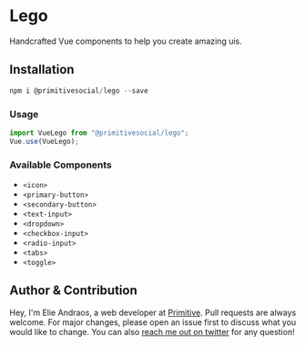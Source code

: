 # Lego
Handcrafted Vue components to help you create amazing uis.

## Installation
```javascript
npm i @primitivesocial/lego --save
```
### Usage
```javascript
import VueLego from "@primitivesocial/lego";
Vue.use(VueLego);
```

### Available Components
- `<icon>`
- `<primary-button>`
- `<secondary-button>`
- `<text-input>`
- `<dropdown>`
- `<checkbox-input>`
- `<radio-input>`
- `<tabs>`
- `<toggle>`

## Author & Contribution
Hey, I'm Elie Andraos, a web developer at [Primitive](https://twitter.com/lead_primitive).
Pull requests are always welcome. For major changes, please open an issue first to discuss what you would like to change.
You can also [reach me out on twitter](https://twitter.com/andzilla31) for any question!